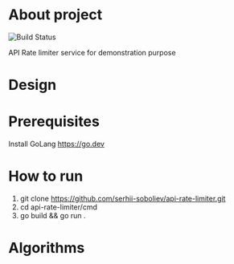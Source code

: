 
# About project

![Build Status](https://github.com/serhii-soboliev/api-rate-limiter/actions/workflows/go.yml/badge.svg)

API Rate limiter service for demonstration purpose

# Design

# Prerequisites

Install GoLang <https://go.dev>

# How to run

1. git clone <https://github.com/serhii-soboliev/api-rate-limiter.git>
2. cd api-rate-limiter/cmd
3. go build && go run .

# Algorithms
